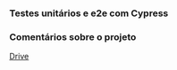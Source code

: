 ### Testes unitários e e2e com Cypress

### Comentários sobre o projeto
[Drive](https://drive.google.com/file/d/1nXGwRxTKjoxR9-xcNzDH2XuK8Tqab2xb/view?usp=drive_link)
